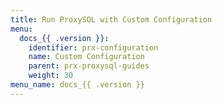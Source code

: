 ```yaml
---
title: Run ProxySQL with Custom Configuration
menu:
  docs_{{ .version }}:
    identifier: prx-configuration
    name: Custom Configuration
    parent: prx-proxysql-guides
    weight: 30
menu_name: docs_{{ .version }}
---
```

